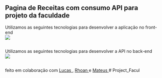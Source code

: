 ## Pagina de Receitas com consumo API para projeto da faculdade

<p>
    Utilizamos as seguintes tecnologias para desenvolver a aplicação no front-end
    <br>
  <a href="https://skillicons.dev">
    <img src="https://skillicons.dev/icons?i=html,css,js" />
  </a>
</p>

##

<p>
    Utilizamos as seguintes tecnologias para desenvolver a API no back-end
    <br>
  <a href="https://skillicons.dev">
    <img src="https://skillicons.dev/icons?i=cs,net,sqlite" />
  </a>
</p>

##

feito em colaboração com <a href="https://github.com/LucasBXavier" target="_blank"> Lucas </a>, <a href="https://github.com/RhoanBarioni" target="_blank"> Rhoan </a> e <a href="https://github.com/Rullesz" target="_blank"> Mateus </a>
#   P r o j e c t _ F a c u l  
 